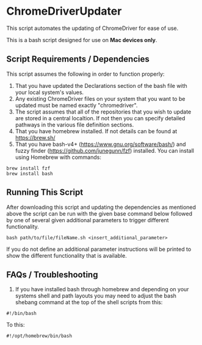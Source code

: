 # ChromeDriverUpdater
This script automates the updating of ChromeDriver for ease of use.

This is a bash script designed for use on **Mac devices only**.

## Script Requirements / Dependencies

This script assumes the following in order to function properly:
  1) That you have updated the Declarations section of the bash file with your local system's values.
  2) Any existing ChromeDriver files on your system that you want to be updated must be named exactly "chromedriver".
  3) The script assumes that all of the repositories that you wish to update are stored in a central localtion. If not then you can specify detailed pathways in the various file definition sections.
  4) That you have homebrew installed. If not details can be found at https://brew.sh/
  5) That you have bash-v4+ (https://www.gnu.org/software/bash/) and fuzzy finder (https://github.com/junegunn/fzf) installed. 
  You can install using Homebrew with commands:
  ```
  brew install fzf
  brew install bash
  ```

## Running This Script

After downloading this script and updating the dependencies as mentioned above the script can be run with the given base command below followed by one of several given additional parameters to trigger different functionality.
```
bash path/to/file/fileName.sh <insert_additional_parameter>
```
If you do not define an additional parameter instructions will be printed to show the different functionality that is available.

## FAQs / Troubleshooting

  1) If you have installed bash through homebrew and depending on your systems shell and path layouts you may need to adjust the bash shebang command at the top of the shell scripts from this:
```
#!/bin/bash
``` 
To this:
```
#!/opt/homebrew/bin/bash 
```